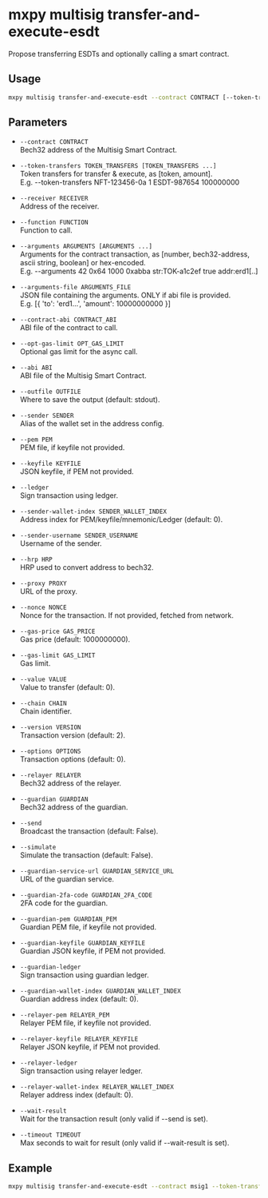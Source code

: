 # mxpy multisig transfer-and-execute-esdt

Propose transferring ESDTs and optionally calling a smart contract.

## Usage

```bash
mxpy multisig transfer-and-execute-esdt --contract CONTRACT [--token-transfers TOKEN_TRANSFERS ...] [--receiver RECEIVER] [--function FUNCTION] [--arguments ARGUMENTS ...] [options]
```

## Parameters

- `--contract CONTRACT`  
  Bech32 address of the Multisig Smart Contract.

- `--token-transfers TOKEN_TRANSFERS [TOKEN_TRANSFERS ...]`  
  Token transfers for transfer & execute, as [token, amount].  
  E.g. --token-transfers NFT-123456-0a 1 ESDT-987654 100000000

- `--receiver RECEIVER`  
  Address of the receiver.

- `--function FUNCTION`  
  Function to call.

- `--arguments ARGUMENTS [ARGUMENTS ...]`  
  Arguments for the contract transaction, as [number, bech32-address, ascii string, boolean] or hex-encoded.  
  E.g. --arguments 42 0x64 1000 0xabba str:TOK-a1c2ef true addr:erd1[..]

- `--arguments-file ARGUMENTS_FILE`  
  JSON file containing the arguments. ONLY if abi file is provided.  
  E.g. [{ 'to': 'erd1...', 'amount': 10000000000 }]

- `--contract-abi CONTRACT_ABI`  
  ABI file of the contract to call.

- `--opt-gas-limit OPT_GAS_LIMIT`  
  Optional gas limit for the async call.

- `--abi ABI`  
  ABI file of the Multisig Smart Contract.

- `--outfile OUTFILE`  
  Where to save the output (default: stdout).

- `--sender SENDER`  
  Alias of the wallet set in the address config.

- `--pem PEM`  
  PEM file, if keyfile not provided.

- `--keyfile KEYFILE`  
  JSON keyfile, if PEM not provided.

- `--ledger`  
  Sign transaction using ledger.

- `--sender-wallet-index SENDER_WALLET_INDEX`  
  Address index for PEM/keyfile/mnemonic/Ledger (default: 0).

- `--sender-username SENDER_USERNAME`  
  Username of the sender.

- `--hrp HRP`  
  HRP used to convert address to bech32.

- `--proxy PROXY`  
  URL of the proxy.

- `--nonce NONCE`  
  Nonce for the transaction. If not provided, fetched from network.

- `--gas-price GAS_PRICE`  
  Gas price (default: 1000000000).

- `--gas-limit GAS_LIMIT`  
  Gas limit.

- `--value VALUE`  
  Value to transfer (default: 0).

- `--chain CHAIN`  
  Chain identifier.

- `--version VERSION`  
  Transaction version (default: 2).

- `--options OPTIONS`  
  Transaction options (default: 0).

- `--relayer RELAYER`  
  Bech32 address of the relayer.

- `--guardian GUARDIAN`  
  Bech32 address of the guardian.

- `--send`  
  Broadcast the transaction (default: False).

- `--simulate`  
  Simulate the transaction (default: False).

- `--guardian-service-url GUARDIAN_SERVICE_URL`  
  URL of the guardian service.

- `--guardian-2fa-code GUARDIAN_2FA_CODE`  
  2FA code for the guardian.

- `--guardian-pem GUARDIAN_PEM`  
  Guardian PEM file, if keyfile not provided.

- `--guardian-keyfile GUARDIAN_KEYFILE`  
  Guardian JSON keyfile, if PEM not provided.

- `--guardian-ledger`  
  Sign transaction using guardian ledger.

- `--guardian-wallet-index GUARDIAN_WALLET_INDEX`  
  Guardian address index (default: 0).

- `--relayer-pem RELAYER_PEM`  
  Relayer PEM file, if keyfile not provided.

- `--relayer-keyfile RELAYER_KEYFILE`  
  Relayer JSON keyfile, if PEM not provided.

- `--relayer-ledger`  
  Sign transaction using relayer ledger.

- `--relayer-wallet-index RELAYER_WALLET_INDEX`  
  Relayer address index (default: 0).

- `--wait-result`  
  Wait for the transaction result (only valid if --send is set).

- `--timeout TIMEOUT`  
  Max seconds to wait for result (only valid if --wait-result is set).

## Example

```bash
mxpy multisig transfer-and-execute-esdt --contract msig1 --token-transfers ESDT-987654 1000 --receiver erd1... --function transferFunds --arguments 1000 --sender alice --send
